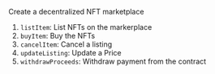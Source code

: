 Create a decentralized NFT marketplace

1. `listItem`: List NFTs on the markerplace
2. `buyItem`: Buy the NFTs
3. `cancelItem`: Cancel a listing
4. `updateListing`: Update a Price
5. `withdrawProceeds`: Withdraw payment from the contract
